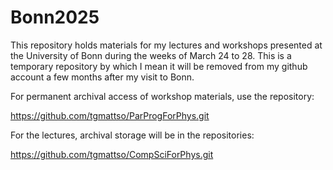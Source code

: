 # Bonn2025

This repository holds materials for my lectures and workshops presented at 
the University of Bonn during the weeks of March 24 to 28.  This is a temporary 
repository by which I mean it will be removed from my github account a few months 
after my visit to Bonn.  

For permanent archival access of workshop materials, use the repository:

https://github.com/tgmattso/ParProgForPhys.git

For the lectures, archival storage will be in the repositories:

https://github.com/tgmattso/CompSciForPhys.git

